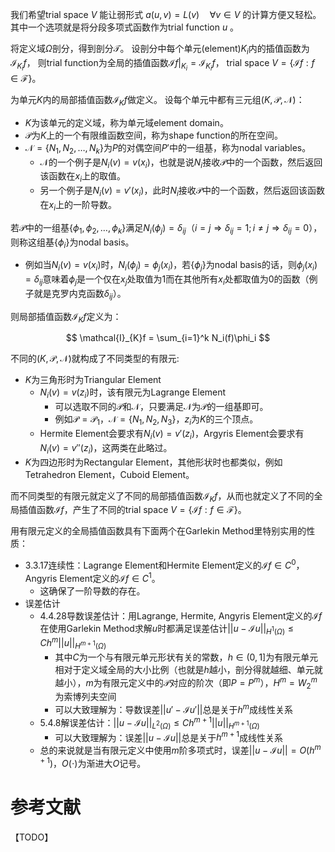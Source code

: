 
我们希望trial space $V$ 能让弱形式
$a(u,v) = L(v) \quad \forall v \in V$ 的计算方便又轻松。
其中一个选项就是将分段多项式函数作为trial function $u$ 。

将定义域$\Omega$剖分，得到剖分$\mathcal{T}$。
设剖分中每个单元(element)$K_i$内的插值函数为$\mathcal{I}_{K_i}f$，
则trial function为全局的插值函数$\mathcal{I}f|_{K_i} = \mathcal{I}_{K_i}f$，
trial space $V = \{\mathcal{I}f: f \in \mathcal{F}\}$。

为单元$K$内的局部插值函数$\mathcal{I}_{K}f$做定义。
设每个单元中都有三元组$(K, \mathcal{P}, \mathcal{N})$：

* $K$为该单元的定义域，称为单元域element domain。
* $\mathcal{P}$为$K$上的一个有限维函数空间，称为shape function的所在空间。
* $\mathcal{N}=\{N_1, N_2, \dots, N_k\}$为$P$的对偶空间$P'$中的一组基，称为nodal variables。
	* $\mathcal{N}$的一个例子是$N_i(v)=v(x_i)$，也就是说$N_i$接收$\mathcal{P}$中的一个函数，然后返回该函数在$x_i$上的取值。
	* 另一个例子是$N_i(v)=v'(x_i)$，此时$N_i$接收$\mathcal{P}$中的一个函数，然后返回该函数在$x_i$上的一阶导数。

若$\mathcal{P}$中的一组基$\{\phi_1, \phi_2, \dots, \phi_k\}$满足$N_i(\phi_j)=\delta_{ij}$（$i=j \Rightarrow \delta_{ij}=1 ; i\neq j \Rightarrow \delta_{ij}=0$），则称这组基$\{\phi_i\}$为nodal basis。

* 例如当$N_i(v)=v(x_i)$时，$N_i(\phi_j)=\phi_j(x_i)$，若$\{\phi_j\}$为nodal basis的话，则$\phi_j(x_i)=\delta_{ij}$意味着$\phi_j$是一个仅在$x_j$处取值为1而在其他所有$x_i$处都取值为0的函数（例子就是克罗内克函数$\delta_{ij}$）。

则局部插值函数$\mathcal{I}_{K}f$定义为：

$$
\mathcal{I}_{K}f = \sum_{i=1}^k N_i(f)\phi_i
$$


不同的$(K, \mathcal{P}, \mathcal{N})$就构成了不同类型的有限元:

* $K$为三角形时为Triangular Element
	* $N_i(v)=v(z_i)$时，该有限元为Lagrange Element
		* 可以选取不同的$\mathcal{P}$和$\mathcal{N}$，只要满足$\mathcal{N}$为$\mathcal{P}$的一组基即可。
		* 例如$\mathcal{P}=\mathcal{P}_1$，$\mathcal{N}=\{N_1, N_2, N_3\}$，$z_i$为$K$的三个顶点。
	* Hermite Element会要求有$N_i(v)=v'(z_i)$，Argyris Element会要求有$N_i(v)=v''(z_i)$，这两类在此略过。
* $K$为四边形时为Rectangular Element，其他形状时也都类似，例如Tetrahedron Element，Cuboid Element。

而不同类型的有限元就定义了不同的局部插值函数$\mathcal{I}_Kf$，从而也就定义了不同的全局插值函数$\mathcal{I}f$，产生了不同的trial space $V=\{\mathcal{I}f: f\in \mathcal{F}\}$。

用有限元定义的全局插值函数具有下面两个在Garlekin Method里特别实用的性质：

* 3.3.17连续性：Lagrange Element和Hermite Element定义的$\mathcal{I}f \in C^0$，Angyris Element定义的$\mathcal{I}f \in C^1$。
	* 这确保了一阶导数的存在。
* 误差估计
	* 4.4.28导数误差估计：用Lagrange, Hermite, Angyris Element定义的$\mathcal{I}f$在使用Garlekin Method求解$u$时都满足误差估计$||u-\mathcal{I}u||_{H^1(\Omega)} \leq C h^m||u||_{H^{m+1}(\Omega)}$
		* 其中$C$为一个与有限元单元形状有关的常数，$h\in (0,1]$为有限元单元相对于定义域全局的大小比例（也就是$h$越小，剖分得就越细、单元就越小），$m$为有限元定义中的$\mathcal{P}$对应的阶次（即$P=P^m$），$H^m=W^m_2$为索博列夫空间
		* 可以大致理解为：导数误差$||u'-\mathcal{I}u'||$总是关于$h^m$成线性关系
	* 5.4.8解误差估计：$||u-\mathcal{I}u||_{L^2(\Omega)} \leq C h^{m+1} ||u||_{H^{m+1}(\Omega)}$
		* 可以大致理解为：误差$||u-\mathcal{I}u||$总是关于$h^{m+1}$成线性关系
	* 总的来说就是当有限元定义中使用$m$阶多项式时，误差$||u-\mathcal{I}u||=O(h^{m+1})$，$O(\cdot)$为渐进大$O$记号。






# 参考文献
【TODO】